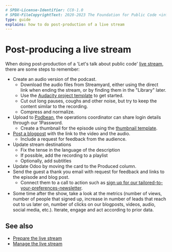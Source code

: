 ```yaml
---
# SPDX-License-Identifier: CC0-1.0
# SPDX-FileCopyrightText: 2020-2023 The Foundation for Public Code <info@publiccode.net>
type: guide
explains: how to do post-production of a live stream
---
```


# Post-producing a live stream

When doing post-production of a 'Let's talk about public code' [live stream](index.md), there are some steps to remember:

* Create an audio version of the podcast.
  * Download the audio files from Streamyard, either using the direct link when ending the stream, or by finding them in the "Library" later.
  * Use the [Audacity project template](https://files.publiccode.net/nextcloud/index.php/s/aEoGGTNbJzw6iGx) to get started.
  * Cut out long pauses, coughs and other noise, but try to keep the content similar to the recording.
  * Compress and normalize.
* Upload to [Podbean](../tool-management/podbean.md), the operations coordinator can share login details through our 1Password.
  * Create a thumbnail for the episode using the [thumbnail template](https://files.publiccode.net/nextcloud/index.php/s/kHPQ3ZS2nHgxA5S).
* [Post a blogpost](../communication/blogging.md) with the link to the video and the audio.
  * Include a request for feedback from the audience.
* Update stream destinations
  * Fix the tense in the language of the description
  * If possible, add the recording to a playlist
  * Optionally, add subtitles
* Update Odoo by moving the card to the Produced column.
* Send the guest a thank you email with request for feedback and links to the episode and blog post.
  * Connect them to a call to action such as [sign up for our tailored-to-your-preferences-newsletter](https://odoo.publiccode.net/survey/start/594b9243-c7e5-4bc1-8714-35137c971842).
* Some time after the show, take a look at the metrics (number of views, number of people that signed up, increase in number of leads that reach out to us later on, number of clicks on our blogposts, videos, audio, social media, etc.). Iterate, engage and act according to prior data.

## See also

* [Prepare the live stream](prepare-live-stream.md)
* [Manage the live stream](manage-live-stream.md)
